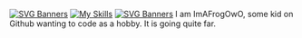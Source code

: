 [![SVG Banners](https://svg-banners.vercel.app/api?type=luminance&text1=💖%20_NineLota_%20💖&width=790&height=100)](https://github.com/Akshay090/svg-banners)
[![My Skills](https://skillicons.dev/icons?i=ts,cs,react,nodejs,js,lua,python,php,html,css,java,rust,c,discord&theme=dark)](https://skillicons.dev)
[![SVG Banners](https://svg-banners.vercel.app/api?type=luminance&text1=About%20Me&width=790&height=100)](https://github.com/Akshay090/svg-banners)
I am ImAFrogOwO, some kid on Github wanting to code as a hobby. It is going quite far.
